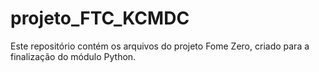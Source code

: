 # projeto_FTC_KCMDC
Este repositório contém os arquivos do projeto Fome Zero, criado para a finalização do módulo Python.
